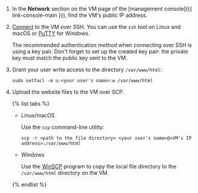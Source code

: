 1. In the **Network** section on the VM page of the [management console]({{ link-console-main }}), find the VM's public IP address.
1. [Connect](../../compute/operations/vm-connect/ssh.md) to the VM over SSH. You can use the `ssh` tool on Linux and macOS or [PuTTY](https://www.chiark.greenend.org.uk/~sgtatham/putty/) for Windows.

   The recommended authentication method when connecting over SSH is using a key pair.  Don't forget to set up the created key pair: the private key must match the public key sent to the VM.

1. Grant your user write access to the directory `/var/www/html`:

   ```
   sudo setfacl -m u:<your user's name>:w /var/www/html
   ```

1. Upload the website files to the VM over SCP.

   {% list tabs %}

   - Linux/macOS

     Use the `scp` command-line utility:

     ```
     scp -r <path to the file directory> <your user's name>@<VM's IP address>:/var/www/html
     ```

   - Windows

     Use the [WinSCP](https://winscp.net/eng/download.php) program to copy the local file directory to the `/var/www/html` directory on the VM.

   {% endlist %}

